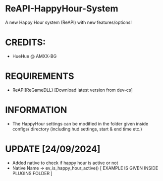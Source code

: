 # ReAPI-HappyHour-System
A new Happy Hour system (ReAPI) with new features/options!

# CREDITS:
- HueHue @ AMXX-BG

# REQUIREMENTS

-  ReAPI(ReGameDLL) [Download latest version from dev-cs]

# INFORMATION

- The HappyHour settings can be modified in the folder given inside configs/ directory (including hud settings, start & end time etc.)

# UPDATE [24/09/2024]
- Added native to check if happy hour is active or not
- Native Name -> ev_is_happy_hour_active() [ EXAMPLE IS GIVEN INSIDE PLUGINS FOLDER ]
